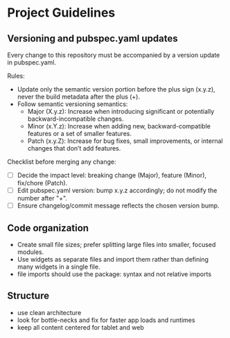 # Project Guidelines

## Versioning and pubspec.yaml updates

Every change to this repository must be accompanied by a version update in pubspec.yaml.

Rules:
- Update only the semantic version portion before the plus sign (x.y.z), never the build metadata after the plus (+).
- Follow semantic versioning semantics:
    - Major (X.y.z): Increase when introducing significant or potentially backward-incompatible changes.
    - Minor (x.Y.z): Increase when adding new, backward-compatible features or a set of smaller features.
    - Patch (x.y.Z): Increase for bug fixes, small improvements, or internal changes that don’t add features.

Checklist before merging any change:
- [ ] Decide the impact level: breaking change (Major), feature (Minor), fix/chore (Patch).
- [ ] Edit pubspec.yaml version: bump x.y.z accordingly; do not modify the number after "+".
- [ ] Ensure changelog/commit message reflects the chosen version bump.

## Code organization
- Create small file sizes; prefer splitting large files into smaller, focused modules.
- Use widgets as separate files and import them rather than defining many widgets in a single file.
- file imports should use the package: syntax and not relative imports

## Structure
- use clean architecture
- look for bottle-necks and fix for faster app loads and runtimes
- keep all content centered for tablet and web
